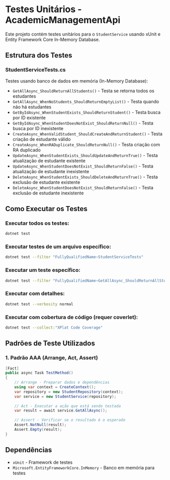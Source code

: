 # Testes Unitários - AcademicManagementApi

Este projeto contém testes unitários para o `StudentService` usando xUnit e Entity Framework Core In-Memory Database.

## Estrutura dos Testes

### StudentServiceTests.cs
Testes usando banco de dados em memória (In-Memory Database):
- `GetAllAsync_ShouldReturnAllStudents()` - Testa se retorna todos os estudantes
- `GetAllAsync_WhenNoStudents_ShouldReturnEmptyList()` - Testa quando não há estudantes
- `GetByIdAsync_WhenStudentExists_ShouldReturnStudent()` - Testa busca por ID existente
- `GetByIdAsync_WhenStudentDoesNotExist_ShouldReturnNull()` - Testa busca por ID inexistente
- `CreateAsync_WhenValidStudent_ShouldCreateAndReturnStudent()` - Testa criação de estudante válido
- `CreateAsync_WhenRADuplicate_ShouldReturnNull()` - Testa criação com RA duplicado
- `UpdateAsync_WhenStudentExists_ShouldUpdateAndReturnTrue()` - Testa atualização de estudante existente
- `UpdateAsync_WhenStudentDoesNotExist_ShouldReturnFalse()` - Testa atualização de estudante inexistente
- `DeleteAsync_WhenStudentExists_ShouldDeleteAndReturnTrue()` - Testa exclusão de estudante existente
- `DeleteAsync_WhenStudentDoesNotExist_ShouldReturnFalse()` - Testa exclusão de estudante inexistente

## Como Executar os Testes

### Executar todos os testes:
```bash
dotnet test
```

### Executar testes de um arquivo específico:
```bash
dotnet test --filter "FullyQualifiedName~StudentServiceTests"
```

### Executar um teste específico:
```bash
dotnet test --filter "FullyQualifiedName~GetAllAsync_ShouldReturnAllStudents"
```

### Executar com detalhes:
```bash
dotnet test --verbosity normal
```

### Executar com cobertura de código (requer coverlet):
```bash
dotnet test --collect:"XPlat Code Coverage"
```

## Padrões de Teste Utilizados

### 1. Padrão AAA (Arrange, Act, Assert)
```csharp
[Fact]
public async Task TestMethod()
{
    // Arrange - Preparar dados e dependências
    using var context = CreateContext();
    var repository = new StudentRepository(context);
    var service = new StudentService(repository);
    
    // Act - Executar a ação que está sendo testada
    var result = await service.GetAllAsync();
    
    // Assert - Verificar se o resultado é o esperado
    Assert.NotNull(result);
    Assert.Empty(result);
}
```

## Dependências

- `xUnit` - Framework de testes
- `Microsoft.EntityFrameworkCore.InMemory` - Banco em memória para testes
